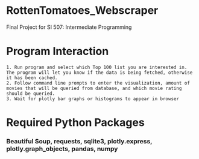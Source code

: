 # RottenTomatoes_Webscraper
Final Project for SI 507: Intermediate Programming 

# Program Interaction
	1. Run program and select which Top 100 list you are interested in. The program will let you know if the data is being fetched, otherwise it has been cached.
	2. Follow command line prompts to enter the visualization, amount of movies that will be queried from database, and which movie rating should be queried.
	3. Wait for plotly bar graphs or histograms to appear in browser

# Required Python Packages
### Beautiful Soup, requests, sqlite3, plotly.express, plotly.graph_objects, pandas, numpy

